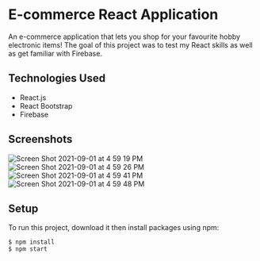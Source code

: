 # E-commerce React Application

An e-commerce application that lets you shop for your favourite hobby electronic items! The goal of this project was to test my React skills as well as get familiar with Firebase.

## Technologies Used
* React.js
* React Bootstrap
* Firebase

## Screenshots
![Screen Shot 2021-09-01 at 4 59 19 PM](https://user-images.githubusercontent.com/69061130/131744491-ca4a34cf-5f2f-43cf-9ca0-61a1bbbbf199.png)
![Screen Shot 2021-09-01 at 4 59 26 PM](https://user-images.githubusercontent.com/69061130/131744514-b6143cd8-657c-46fa-84d6-542e9a0d0ee0.png)
![Screen Shot 2021-09-01 at 4 59 41 PM](https://user-images.githubusercontent.com/69061130/131744533-43c60904-527f-4a31-bd5f-6f1512e8c076.png)
![Screen Shot 2021-09-01 at 4 59 48 PM](https://user-images.githubusercontent.com/69061130/131744540-0446a2e7-c8db-4ab5-bf8f-8418b7248334.png)


## Setup
To run this project, download it then install packages using npm:
```
$ npm install
$ npm start
```

